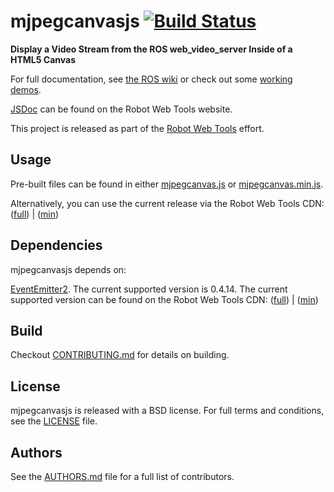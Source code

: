 # mjpegcanvasjs [![Build Status](https://api.travis-ci.org/rctoris/mjpegcanvasjs.png)](https://travis-ci.org/rctoris/mjpegcanvasjs)

**Display a Video Stream from the ROS web_video_server Inside of a HTML5 Canvas**

For full documentation, see [the ROS wiki](http://ros.org/wiki/mjpegcanvasjs) or check out some [working demos](http://robotwebtools.org/).

[JSDoc](http://robotwebtools.org/jsdoc/mjpegcanvasjs/current/) can be found on the Robot Web Tools website.

This project is released as part of the [Robot Web Tools](http://robotwebtools.org/) effort.

## Usage

Pre-built files can be found in either [mjpegcanvas.js](build/mjpegcanvas.js) or [mjpegcanvas.min.js](build/mjpegcanvas.min.js).

Alternatively, you can use the current release via the Robot Web Tools CDN: ([full](http://cdn.robotwebtools.org/mjpegcanvasjs/current/mjpegcanvas.js)) | ([min](http://cdn.robotwebtools.org/mjpegcanvasjs/current/mjpegcanvas.min.js))

## Dependencies

mjpegcanvasjs depends on:

[EventEmitter2](https://github.com/hij1nx/EventEmitter2). The current supported version is 0.4.14. The current supported version can be found on the Robot Web Tools CDN: ([full](http://cdn.robotwebtools.org/EventEmitter2/0.4.14/eventemitter2.js)) | ([min](http://cdn.robotwebtools.org/EventEmitter2/0.4.14/eventemitter2.min.js))

## Build

Checkout [CONTRIBUTING.md](CONTRIBUTING.md) for details on building.

## License

mjpegcanvasjs is released with a BSD license. For full terms and conditions, see the [LICENSE](LICENSE) file.

## Authors

See the [AUTHORS.md](AUTHORS.md) file for a full list of contributors.
